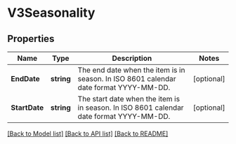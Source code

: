# V3Seasonality

## Properties

Name | Type | Description | Notes
------------ | ------------- | ------------- | -------------
**EndDate** | **string** | The end date when the item is in season. In ISO 8601 calendar date format YYYY-MM-DD. | [optional] 
**StartDate** | **string** | The start date when the item is in season. In ISO 8601 calendar date format YYYY-MM-DD. | [optional] 

[[Back to Model list]](../README.md#documentation-for-models) [[Back to API list]](../README.md#documentation-for-api-endpoints) [[Back to README]](../README.md)


